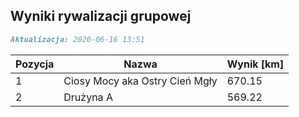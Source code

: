 ## Wyniki rywalizacji grupowej

```markdown
Aktualizacja: 2020-06-16 13:51
```

Pozycja | Nazwa | Wynik [km] |
------------ | -------------  | -------------
 1 |Ciosy Mocy aka Ostry Cień Mgły | 670.15 
 2 |Drużyna A | 569.22